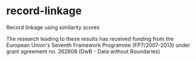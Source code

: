 # record-linkage
Record linkage using similarity scores

The research leading to these results has received funding from the European Union's Seventh Framework Programme (FP7/2007-2013) under grant agreement no. 262608 (DwB - Data without Boundaries)
